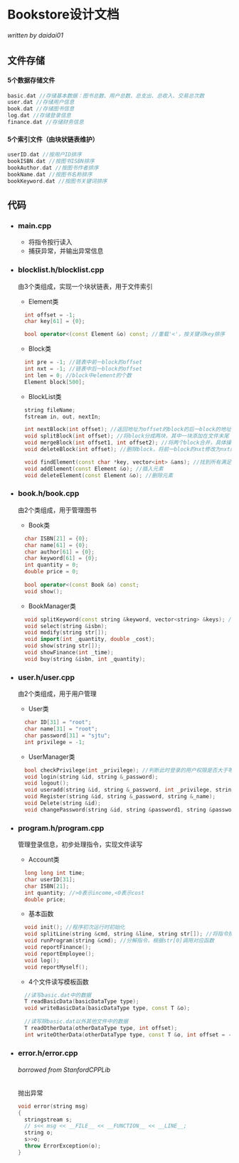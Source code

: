 # Bookstore设计文档

###### written by daidai01

## 文件存储

#### 5个数据存储文件

```c++
basic.dat //存储基本数据：图书总数、用户总数、总支出、总收入、交易总次数
user.dat //存储用户信息
book.dat //存储图书信息
log.dat //存储登录信息
finance.dat //存储财务信息
```

#### 5个索引文件（由块状链表维护）

```c++
userID.dat //按用户ID排序
bookISBN.dat //按图书ISBN排序
bookAuthor.dat //按图书作者排序
bookName.dat //按图书名称排序
bookKeyword.dat //按图书关键词排序
```

## 代码

* ### main.cpp

  * 将指令按行读入
  * 捕获异常，并输出异常信息

* ### blocklist.h/blocklist.cpp

  由3个类组成，实现一个块状链表，用于文件索引
  
  * Element类
  
  ```c++
    int offset = -1;
    char key[61] = {0};

    bool operator<(const Element &o) const; //重载'<'，按关键词key排序
  ```
  
  * Block类
  
  ```c++
    int pre = -1; //链表中前一block的offset
    int nxt = -1; //链表中后一block的offset
    int len = 0; //block中element的个数
    Element block[500];
  ```
  
  * BlockList类
  
  ```c++
    string fileName;
    fstream in, out, nextIn;

    int nextBlock(int offset); //返回地址为offset的block的后一block的地址
    void splitBlock(int offset); //将block分成两块，其中一块添加在文件末尾
    void mergeBlock(int offset1, int offset2); //将两个block合并，具体操作为将地址为offset2的block的内容复制到地址为offset1的block中，将offset2的block删除
    void deleteBlock(int offset); //删除block，将前一block的nxt修改为nxt的offset，后一block的pre修改为pre的offset

    void findElement(const char *key, vector<int> &ans); //找到所有满足关键词为key的element，将它们的offset添加到ans中
    void addElement(const Element &o); //插入元素
    void deleteElement(const Element &o); //删除元素
  ```
  
* ### book.h/book.cpp
  
  由2个类组成，用于管理图书
    
  * Book类
    
  ```c++
    char ISBN[21] = {0};
    char name[61] = {0};
    char author[61] = {0};
    char keyword[61] = {0};
    int quantity = 0;
    double price = 0;
    
    bool operator<(const Book &o) const;
    void show();
  ```
  
  * BookManager类
  
  ```c++
    void splitKeyword(const string &keyword, vector<string> &keys); //将keyword按'|'分解，并把子keyword存储在keys中
    void select(string &isbn);
    void modify(string str[]);
    void import(int _quantity, double _cost);
    void show(string str[]);
    void showFinance(int _time);
    void buy(string &isbn, int _quantity);
  ```
  
* ### user.h/user.cpp

  由2个类组成，用于用户管理
  
  * User类
  
  ```c++
    char ID[31] = "root";
    char name[31] = "root";
    char password[31] = "sjtu";
    int privilege = -1;
  ```
  
  * UserManager类
  
  ```c++
    bool checkPrivilege(int _privilege); //判断此时登录的用户权限是否大于等于指令所需权限
    void login(string &id, string &_password);
    void logout();
    void useradd(string &id, string &_password, int _privilege, string &_name);
    void Register(string &id, string &_password, string &_name);
    void Delete(string &id);
    void changePassword(string &id, string &password1, string &password2);
  ```
  
* ### program.h/program.cpp

  管理登录信息，初步处理指令，实现文件读写

  * Account类

  ```c++
    long long int time;
    char userID[31];
    char ISBN[21];
    int quantity; //>0表示income,<0表示cost 
    double price;
  ```
  
  * 基本函数
  
  ```c++
    void init(); //程序初次运行时初始化
    void splitLine(string &cmd, string &line, string str[]); //将指令按空格分解，存储在cmd和str[]中
    void runProgram(string &cmd); //分解指令，根据str[0]调用对应函数
    void reportFinance(); 
    void reportEmployee();
    void log();
    void reportMyself();
  ```
  
  * 4个文件读写模板函数

  ```c++
    //读写basic.dat中的数据
    T readBasicData(basicDataType type); 
    void writeBasicData(basicDataType type, const T &o);
    
    //读写除basic.dat以外其他文件中的数据
    T readOtherData(otherDataType type, int offset);
    int writeOtherData(otherDataType type, const T &o, int offset = -1);
  ```
  
* ### error.h/error.cpp 

  ###### borrowed from StanfordCPPLib

  抛出异常
  
  ```c++
  void error(string msg)
  {
    stringstream s;
    // s<< msg << __FILE__ << __FUNCTION__ << __LINE__;
    string o;
    s>>o;
    throw ErrorException(o);
  }
  ```
  
